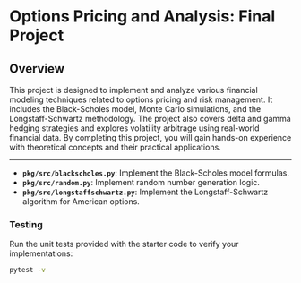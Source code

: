 # Options Pricing and Analysis: Final Project

## Overview

This project is designed to implement and analyze various financial modeling techniques related to options pricing and risk management. It includes the Black-Scholes model, Monte Carlo simulations, and the Longstaff-Schwartz methodology. The project also covers delta and gamma hedging strategies and explores volatility arbitrage using real-world financial data. By completing this project, you will gain hands-on experience with theoretical concepts and their practical applications.

---

- **`pkg/src/blackscholes.py`**: Implement the Black-Scholes model formulas.
- **`pkg/src/random.py`**: Implement random number generation logic.
- **`pkg/src/longstaffschwartz.py`**: Implement the Longstaff-Schwartz algorithm for American options.

### Testing

Run the unit tests provided with the starter code to verify your implementations:
```bash
pytest -v
